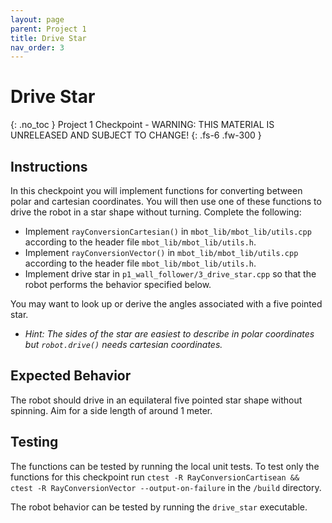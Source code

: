 ```yaml
---
layout: page
parent: Project 1
title: Drive Star
nav_order: 3
---
```


# Drive Star
{: .no_toc }
Project 1 Checkpoint - WARNING: THIS MATERIAL IS UNRELEASED AND SUBJECT TO CHANGE!
{: .fs-6 .fw-300 }

## Instructions

In this checkpoint you will implement functions for converting between polar and cartesian coordinates. You will then use one of these functions to drive the robot in a star shape without turning. Complete the following:

- Implement ```rayConversionCartesian()``` in ```mbot_lib/mbot_lib/utils.cpp``` according to the header file ```mbot_lib/mbot_lib/utils.h```.
- Implement ```rayConversionVector()``` in ```mbot_lib/mbot_lib/utils.cpp``` according to the header file ```mbot_lib/mbot_lib/utils.h```.
- Implement drive star in ```p1_wall_follower/3_drive_star.cpp``` so that the robot performs the behavior specified below.

You may want to look up or derive the angles associated with a five pointed star.

- *Hint: The sides of the star are easiest to describe in polar coordinates but ```robot.drive()``` needs cartesian coordinates.*

## Expected Behavior

The robot should drive in an equilateral five pointed star shape without spinning. Aim for a side length of around 1 meter.

## Testing

The functions can be tested by running the local unit tests. To test only the functions for this checkpoint run ```ctest -R RayConversionCartisean && ctest -R RayConversionVector --output-on-failure``` in the ```/build``` directory.

The robot behavior can be tested by running the ```drive_star``` executable. 